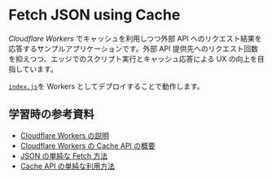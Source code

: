# Fetch JSON using Cache

_Cloudflare Workers_ でキャッシュを利用しつつ外部 API へのリクエスト結果を応答するサンプルアプリケーションです。外部 API 提供先へのリクエスト回数を抑えつつ、エッジでのスクリプト実行とキャッシュ応答による UX の向上を目指しています。

[`index.js`](./index.js)を Workers としてデプロイすることで動作します。

## 学習時の参考資料

- [Cloudflare Workers の説明](https://developers.cloudflare.com/workers/)
- [Cloudflare Workers の Cache API の概要](https://blog.cloudflare.com/cache-api-for-cloudflare-workers-is-now-in-beta/)
- [JSON の単純な Fetch 方法](https://developers.cloudflare.com/workers/examples/fetch-json)
- [Cache API の単純な利用方法](https://developers.cloudflare.com/workers/examples/cache-api)

